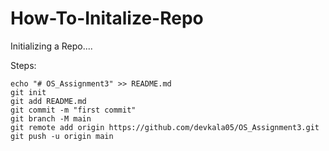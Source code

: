 # How-To-Initalize-Repo
Initializing a Repo....

Steps:

    echo "# OS_Assignment3" >> README.md
    git init
    git add README.md
    git commit -m "first commit"
    git branch -M main
    git remote add origin https://github.com/devkala05/OS_Assignment3.git
    git push -u origin main
